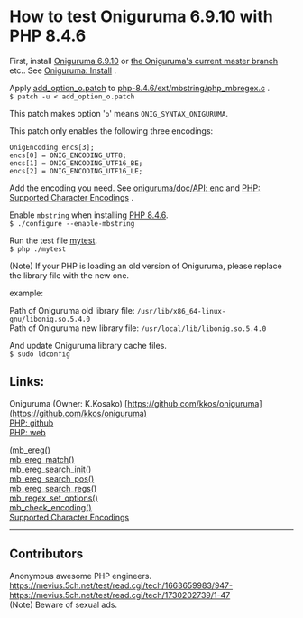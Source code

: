 # How to test Oniguruma 6.9.10 with PHP 8.4.6

First, install [Oniguruma 6.9.10](https://github.com/kkos/oniguruma/releases/tag/v6.9.10) or [the Oniguruma's current master branch](https://github.com/kkos/oniguruma/archive/refs/heads/master.zip) etc.. See [Oniguruma: Install](https://github.com/kkos/oniguruma?tab=readme-ov-file#install) .
  
  
Apply [add_option_o.patch](https://github.com/tonco-miyazawa/PHP_syntax_oniguruma/blob/main/add_option_o.patch) to [php-8.4.6/ext/mbstring/php_mbregex.c](https://github.com/php/php-src/blob/php-8.4.6/ext/mbstring/php_mbregex.c) .  
`$ patch -u < add_option_o.patch` 

This patch makes option '`o`' means `ONIG_SYNTAX_ONIGURUMA`.  

This patch only enables the following three encodings:  

```
OnigEncoding encs[3];
encs[0] = ONIG_ENCODING_UTF8;
encs[1] = ONIG_ENCODING_UTF16_BE;
encs[2] = ONIG_ENCODING_UTF16_LE;
```

Add the encoding you need. See [oniguruma/doc/API: enc](https://github.com/kkos/oniguruma/blob/09604e72328401a28aab08020b13ffc5ac828833/doc/API#L107-L140) and [PHP: Supported Character Encodings](https://www.php.net/manual/en/mbstring.supported-encodings.php) .
  
  
  
Enable `mbstring` when installing [PHP 8.4.6](https://www.php.net/downloads.php).  
`$ ./configure --enable-mbstring`  
  
  
Run the test file [mytest](https://github.com/tonco-miyazawa/PHP_syntax_oniguruma/blob/main/mytest).  
`$ php ./mytest`
  
  
(Note) If your PHP is loading an old version of Oniguruma, please replace the library file with the new one.  
  
example:  
  
Path of Oniguruma old library file: `/usr/lib/x86_64-linux-gnu/libonig.so.5.4.0`  
Path of Oniguruma new library file: `/usr/local/lib/libonig.so.5.4.0`  
  
And update Oniguruma library cache files.  
`$ sudo ldconfig`  


## Links:

Oniguruma (Owner: K.Kosako) [https://github.com/kkos/oniguruma](https://github.com/kkos/oniguruma)  
[PHP: github](https://github.com/php/php-src)  
[PHP: web](https://www.php.net/)

[(mb_ereg()](https://www.php.net/manual/en/function.mb-ereg.php)  
[mb_ereg_match()](https://www.php.net/manual/en/function.mb-ereg-match.php)  
[mb_ereg_search_init()](https://www.php.net/manual/en/function.mb-ereg-search-init.php)  
[mb_ereg_search_pos()](https://www.php.net/manual/en/function.mb-ereg-search-pos.php)  
[mb_ereg_search_regs()](https://www.php.net/manual/en/function.mb-ereg-search-regs.php)  
[mb_regex_set_options()](https://www.php.net/manual/en/function.mb-regex-set-options.php)  
[mb_check_encoding()](https://www.php.net/manual/en/function.mb-check-encoding.php)  
[Supported Character Encodings](https://www.php.net/manual/en/mbstring.supported-encodings.php)  

-------------------------

## Contributors

Anonymous awesome PHP engineers.  
https://mevius.5ch.net/test/read.cgi/tech/1663659983/947-  
https://mevius.5ch.net/test/read.cgi/tech/1730202739/1-47  
(Note) Beware of sexual ads.  
